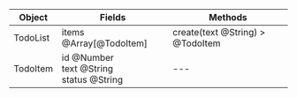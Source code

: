 
Object | Fields | Methods
--- | --- | --- 
TodoList | items @Array[@TodoItem] | create(text @String) > @TodoItem |
TodoItem | id @Number <br> text @String <br> status @String | ---